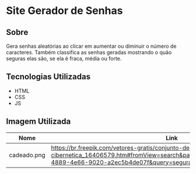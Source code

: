 # Site Gerador de Senhas
## Sobre
Gera senhas aleatórias ao clicar em aumentar ou diminuir o número de caracteres. Também classifica as senhas geradas mostrando o quão seguras elas são, se ela é fraca, média ou forte.
## Tecnologias Utilizadas
- HTML
- CSS
- JS
## Imagem Utilizada
Nome                            | Link
--------------------------------| ------------------------------------------------------------------------------------------------
cadeado.png                     | https://br.freepik.com/vetores-gratis/conjunto-de-tecnologia-de-seguranca-cibernetica_16406579.htm#fromView=search&page=1&position=32&uuid=9f3d124c-4889-4e66-9020-a2ec5b4de07f&query=seguran%C3%A7a
